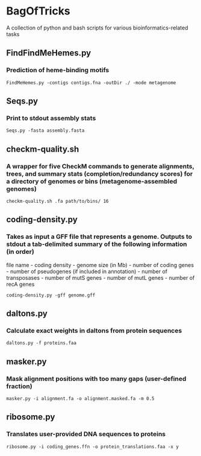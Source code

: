 # BagOfTricks
A collection of python and bash scripts for various bioinformatics-related tasks

## FindFindMeHemes.py
### Prediction of heme-binding motifs
    FindMeHemes.py -contigs contigs.fna -outDir ./ -mode metagenome

## Seqs.py
### Print to stdout assembly stats
    Seqs.py -fasta assembly.fasta

## checkm-quality.sh
### A wrapper for five CheckM commands to generate alignments, trees, and summary stats (completion/redundancy scores) for a directory of genomes or bins (metagenome-assembled genomes)
    checkm-quality.sh .fa path/to/bins/ 16

## coding-density.py
### Takes as input a GFF file that represents a genome. Outputs to stdout a tab-delimited summary of the following information (in order)
file name - coding density - genome size (in Mb) - number of coding genes - number of pseudogenes (if included in annotation) - number of transposases - number of mutS genes - number of mutL genes - number of recA genes

    coding-density.py -gff genome.gff

## daltons.py
### Calculate exact weights in daltons from protein sequences
    daltons.py -f proteins.faa

## masker.py
### Mask alignment positions with too many gaps (user-defined fraction)
    masker.py -i alignment.fa -o alignment.masked.fa -m 0.5

## ribosome.py
### Translates user-provided DNA sequences to proteins
    ribosome.py -i coding_genes.ffn -o protein_translations.faa -x y





